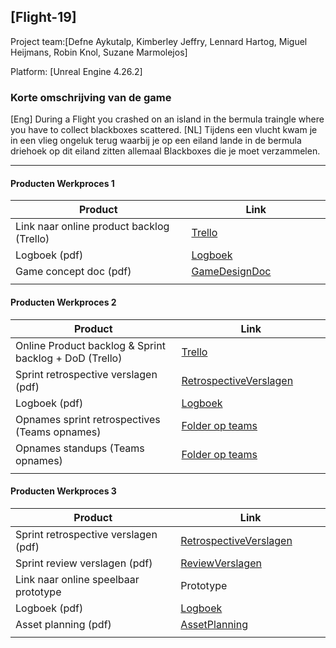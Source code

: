 ## [Flight-19]
Project team:[Defne Aykutalp, Kimberley Jeffry, Lennard Hartog, Miguel Heijmans, Robin Knol, Suzane Marmolejos]

Platform:
[Unreal Engine 4.26.2]

### Korte omschrijving van de game
[Eng] During a Flight you crashed on an island in the bermula traingle where you have to collect blackboxes scattered.
[NL] Tijdens een vlucht kwam je in een vlieg ongeluk terug waarbij je op een eiland lande in de bermula driehoek op dit eiland zitten allemaal Blackboxes die je moet verzammelen.

---
#### Producten Werkproces 1
| Product  | Link |
| ------ |  ------ |
| Link naar online product backlog (Trello) | [Trello](https://trello.com/b/pplGpHjo/mythe)
| Logboek (pdf)                             | [Logboek](http://28095.hosts2.ma-cloud.nl/Mythe_Logbook/index.html)
| Game concept doc (pdf)                    | [GameDesignDoc](/Gamedesing_document.pdf)
|<img width=500/>|<img width=300/>|
   
#### Producten Werkproces 2
| Product  | Link |
| ------ |  ------ |
| Online Product backlog & Sprint backlog + DoD (Trello)    | [Trello](https://trello.com/b/pplGpHjo/mythe)
| Sprint retrospective verslagen (pdf)                      | [RetrospectiveVerslagen](/Sprint_retrospective_verslag.pdf)
| Logboek (pdf)                                             | [Logboek](http://28095.hosts2.ma-cloud.nl/Mythe_Logbook/index.html)
| Opnames sprint retrospectives (Teams opnames)             | [Folder op teams](https://mediacollegeamsterdam.sharepoint.com/teams/MytheGDGA2021-Team7/Gedeelde%20documenten/Team%207/Opnames%20Sprint%20Retrospective/Vergadering%20in%20Team%2007-20210531_083454-Meeting%20Recording.mp4)
| Opnames standups (Teams opnames)                          | [Folder op teams](https://mediacollegeamsterdam.sharepoint.com/teams/MytheGDGA2021-Team7/Gedeelde%20documenten/Team%207/Opnames%20van%20standups/Vergadering%20in%20Team%2007-20210614_074850-Meeting%20Recording.mp4)
|<img width=500/>|<img width=300/>|
   
#### Producten Werkproces 3
| Product  | Link |
| ------ |  ------ |
| Sprint retrospective verslagen (pdf)  | [RetrospectiveVerslagen](/Sprint_retrospective_verslag.pdf)
| Sprint review verslagen (pdf)         | [ReviewVerslagen](/Sprint%20review%20verslagen.pdf)
| Link naar online speelbaar prototype  | Prototype
| Logboek (pdf)                         | [Logboek](http://28095.hosts2.ma-cloud.nl/Mythe_Logbook/index.html)
| Asset planning (pdf)                  | [AssetPlanning](Asset%20Planning.pdf)
|<img width=500/>|<img width=300/>|

   [Backlog]: <https://trello.com/b/hik72z4q/mythe-2019-voorbeeld-trello>
   [Logboek]: <https://github.com/BerendWeij/agp_inlever_template/blob/master/producten/logboek.pdf>
   [GameDesignDoc]: <https://github.com/BerendWeij/agp_inlever_template/blob/master/producten/GameDesignDoc.pdf>
   [RetrospectiveVerslagen]: <https://github.com/BerendWeij/agp_inlever_template/blob/master/producten/RetrospectiveVerslagen.pdf>
   [ReviewVerslagen]: <https://github.com/BerendWeij/agp_inlever_template/blob/master/producten/ReviewVerslagen.pdf>
   [Prototype]: <https://www.mijnmytheprototype.nl>
   [Folder op teams]: <https://www.linknaarmijnfolderopteams.nl>
   [AssetPlanning]: <https://github.com/BerendWeij/agp_inlever_template/blob/master/producten/AssetPlanning.pdf>
   
